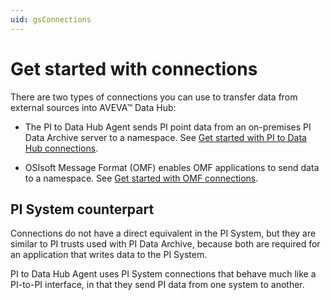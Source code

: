 ```yaml
---
uid: gsConnections
---
```


# Get started with connections

There are two types of connections you can use to transfer data from external sources into AVEVA&trade; Data Hub:

- The PI to Data Hub Agent sends PI point data from an on-premises PI Data Archive server to a namespace. See [Get started with PI to Data Hub connections](xref:gsPItoOCS).

- OSIsoft Message Format (OMF) enables OMF applications to send data to a namespace. See [Get started with OMF connections](xref:gsOMF).

## PI System counterpart

<!-- I renamed this section PI System rather than PI Server because the second paragraph referred to "PI System connections." Please verify  --> <!-- VT: In response to previous comment, the change to "PI System" is correct.-->

Connections do not have a direct equivalent in the PI System, but they are similar to PI trusts used with PI Data Archive, because both are required for an application that writes data to the PI System.

PI to Data Hub Agent uses PI System connections that behave much like a PI-to-PI interface, in that they send PI data from one system to another.

